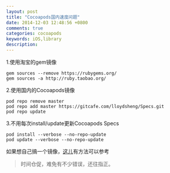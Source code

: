 ```yaml
---
layout: post
title: "Cocoapods国内速度问题"
date: 2014-12-03 12:48:56 +0800
comments: true
categories: cocoapods
keywords: iOS,library
description: 
---
```


1.使用淘宝的gem镜像

```
gem sources --remove https://rubygems.org/
gem sources -a http://ruby.taobao.org/
```

2.使用国内的Cocoapods镜像

```
pod repo remove master
pod repo add master https://gitcafe.com/lloydsheng/Specs.git
pod repo update
```

3.不用每次install/update更新Cocoapods Specs

```
pod install --verbose --no-repo-update
pod update --verbose --no-repo-update
```


如果想自己搞一个镜像，[这儿](http://lloydsheng.com/post/setup-cocoapods-mirror)有方法可以参考

>时间仓促，难免有不少错误，还往指正。